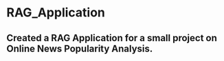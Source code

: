 # RAG_Application

## Created a RAG Application for a small project on Online News Popularity Analysis.
